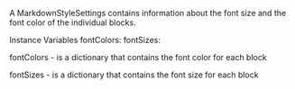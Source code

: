A MarkdownStyleSettings contains information about the font size and the font color of the individual blocks.

Instance Variables
	fontColors:	<Dictionary>
	fontSizes:		<Dictionary>

fontColors
	- is a dictionary that contains the font color for each block

fontSizes
	- is a dictionary that contains the font size for each block